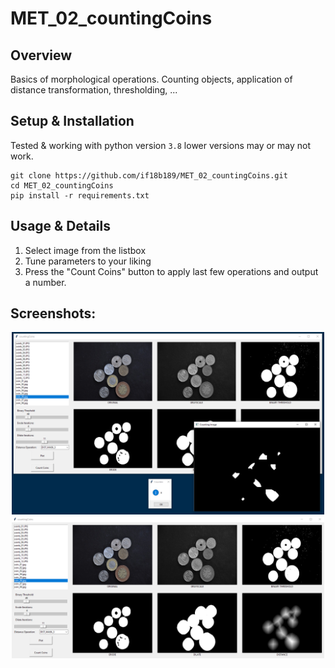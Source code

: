 # MET_02_countingCoins

## Overview

Basics of morphological operations. Counting objects, application of distance transformation, thresholding, ...

## Setup & Installation

Tested & working with python version `3.8` lower versions may or may not work.
```
git clone https://github.com/if18b189/MET_02_countingCoins.git
cd MET_02_countingCoins
pip install -r requirements.txt
```

## Usage & Details

1. Select image from the listbox
2. Tune parameters to your liking
3. Press the "Count Coins" button to apply last few operations and output a number.

## Screenshots:

<p align="center">
    <img src="https://github.com/if18b189/MET_02_countingCoins/blob/master/screenshots/screenshot.PNG" width="500" />
    <img src="https://github.com/if18b189/MET_02_countingCoins/blob/master/screenshots/screenshot2.PNG" width="500" />
</p>